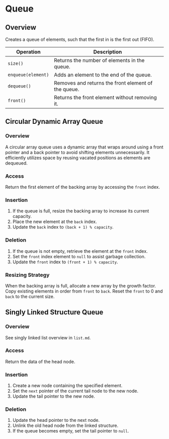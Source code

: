 # Queue

## Overview

Creates a queue of elements, such that the first in is the first out (FIFO).

| Operation             | Description                                                    |
| --------------------- | -------------------------------------------------------------- |
| `size()`              | Returns the number of elements in the queue.                  |
| `enqueue(element)`    | Adds an element to the end of the queue.                      |
| `dequeue()`           | Removes and returns the front element of the queue.           |
| `front()`             | Returns the front element without removing it.                |

## Circular Dynamic Array Queue

### Overview

A circular array queue uses a dynamic array that wraps around using a front pointer and a back pointer to avoid shifting elements unnecessarily. It efficiently utilizes space by reusing vacated positions as elements are dequeued.

### Access

Return the first element of the backing array by accessing the `front` index.

### Insertion

1. If the queue is full, resize the backing array to increase its current capacity.
2. Place the new element at the `back` index.
3. Update the `back` index to `(back + 1) % capacity`.

### Deletion

1. If the queue is not empty, retrieve the element at the `front` index.
2. Set the `front` index element to `null` to assist garbage collection.
3. Update the `front` index to `(front + 1) % capacity`.

### Resizing Strategy

When the backing array is full, allocate a new array by the growth factor. Copy existing elements in order from `front` to `back`. Reset the `front` to 0 and `back` to the current size.

## Singly Linked Structure Queue

### Overview

See singly linked list overview in `list.md`.

### Access

Return the data of the head node.

### Insertion

1. Create a new node containing the specified element.
2. Set the `next` pointer of the current tail node to the new node.
3. Update the tail pointer to the new node.

### Deletion

1. Update the head pointer to the next node.
2. Unlink the old head node from the linked structure.
3. If the queue becomes empty, set the tail pointer to `null`.
